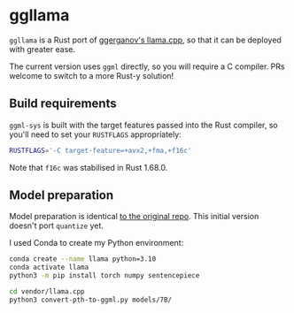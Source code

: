 # ggllama

`ggllama` is a Rust port of [ggerganov's llama.cpp](https://github.com/ggerganov/llama.cpp), so that it can be deployed with greater ease.

The current version uses `ggml` directly, so you will require a C compiler. PRs welcome to switch to a more Rust-y solution!

## Build requirements

`ggml-sys` is built with the target features passed into the Rust compiler, so you'll need to set your `RUSTFLAGS` appropriately:

```sh
RUSTFLAGS='-C target-feature=+avx2,+fma,+f16c'
```

Note that `f16c` was stabilised in Rust 1.68.0.

## Model preparation

Model preparation is identical [to the original repo](https://github.com/ggerganov/llama.cpp/blob/master/README.md#usage). This initial version doesn't port `quantize` yet.

I used Conda to create my Python environment:

```sh
conda create --name llama python=3.10
conda activate llama
python3 -m pip install torch numpy sentencepiece

cd vendor/llama.cpp
python3 convert-pth-to-ggml.py models/7B/
```
